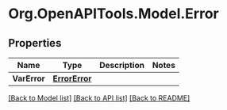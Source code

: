 # Org.OpenAPITools.Model.Error

## Properties

Name | Type | Description | Notes
------------ | ------------- | ------------- | -------------
**VarError** | [**ErrorError**](ErrorError.md) |  | 

[[Back to Model list]](../README.md#documentation-for-models) [[Back to API list]](../README.md#documentation-for-api-endpoints) [[Back to README]](../README.md)

